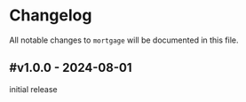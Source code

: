 # Changelog

All notable changes to `mortgage` will be documented in this file.

## #v1.0.0 - 2024-08-01

initial release
